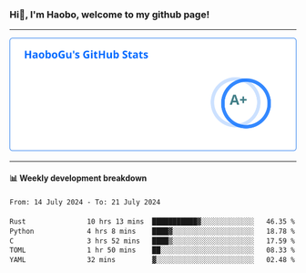 <!--<h2 align="center"> Hi👋, I'm Haobo, welcome to my github page! </h2>-->
### Hi👋, I'm Haobo, welcome to my github page!
-------

<img href="https://github.com/HaoboGu" src="assets/stats.svg" alt="github stats" /> 

-------

#### 📊 **Weekly development breakdown**
<!--START_SECTION:waka-->

```txt
From: 14 July 2024 - To: 21 July 2024

Rust               10 hrs 13 mins  ███████████▓░░░░░░░░░░░░░   46.35 %
Python             4 hrs 8 mins    ████▓░░░░░░░░░░░░░░░░░░░░   18.78 %
C                  3 hrs 52 mins   ████▒░░░░░░░░░░░░░░░░░░░░   17.59 %
TOML               1 hr 50 mins    ██░░░░░░░░░░░░░░░░░░░░░░░   08.33 %
YAML               32 mins         ▓░░░░░░░░░░░░░░░░░░░░░░░░   02.48 %
```

<!--END_SECTION:waka-->
<!--
backup url: https://github-readme-status-dusky-ten.vercel.app/api?username=HaoboGu&count_private=true&show_icons=true&theme=transparent&border_color=2f80ed
-->
<!--
**HaoboGu/HaoboGu** is a ✨ _special_ ✨ repository because its `README.md` (this file) appears on your GitHub profile.

Here are some ideas to get you started:

- 🔭 I’m currently working on AI-assisted programming tools
- 🌱 I’m currently learning ...
- 👯 I’m looking to collaborate on ...
- 🤔 I’m looking for help with ...
- 💬 Ask me about ...
- 📫 How to reach me: ...
- 😄 Pronouns: ...
- ⚡ Fun fact: ...
-->
